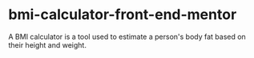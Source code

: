 # bmi-calculator-front-end-mentor
A BMI calculator is a tool used to estimate a person's body fat based on their height and weight.
